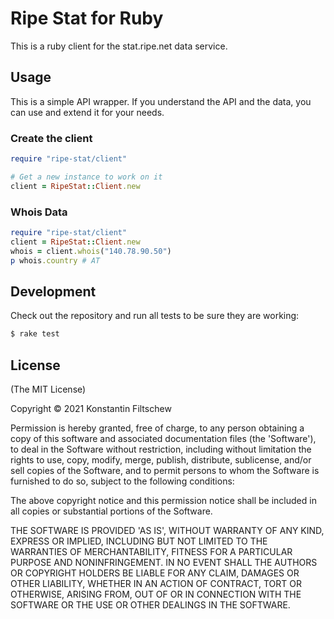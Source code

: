 # Ripe Stat for Ruby

This is a ruby client for the stat.ripe.net data service.

## Usage

This is a simple API wrapper. If you understand the API and the data, you can
use and extend it for your needs.


### Create the client

```ruby
require "ripe-stat/client"

# Get a new instance to work on it
client = RipeStat::Client.new
```

### Whois Data

```ruby
require "ripe-stat/client"
client = RipeStat::Client.new
whois = client.whois("140.78.90.50")
p whois.country # AT
```

## Development

Check out the repository and run all tests to be sure they are working:

```sh
$ rake test
```

## License

(The MIT License)

Copyright © 2021 Konstantin Filtschew

Permission is hereby granted, free of charge, to any person obtaining a copy of
this software and associated documentation files (the 'Software'), to deal in
the Software without restriction, including without limitation the rights to
use, copy, modify, merge, publish, distribute, sublicense, and/or sell copies of
the Software, and to permit persons to whom the Software is furnished to do so,
subject to the following conditions:

The above copyright notice and this permission notice shall be included in all
copies or substantial portions of the Software.

THE SOFTWARE IS PROVIDED 'AS IS', WITHOUT WARRANTY OF ANY KIND, EXPRESS OR
IMPLIED, INCLUDING BUT NOT LIMITED TO THE WARRANTIES OF MERCHANTABILITY, FITNESS
FOR A PARTICULAR PURPOSE AND NONINFRINGEMENT. IN NO EVENT SHALL THE AUTHORS OR
COPYRIGHT HOLDERS BE LIABLE FOR ANY CLAIM, DAMAGES OR OTHER LIABILITY, WHETHER
IN AN ACTION OF CONTRACT, TORT OR OTHERWISE, ARISING FROM, OUT OF OR IN
CONNECTION WITH THE SOFTWARE OR THE USE OR OTHER DEALINGS IN THE SOFTWARE.
